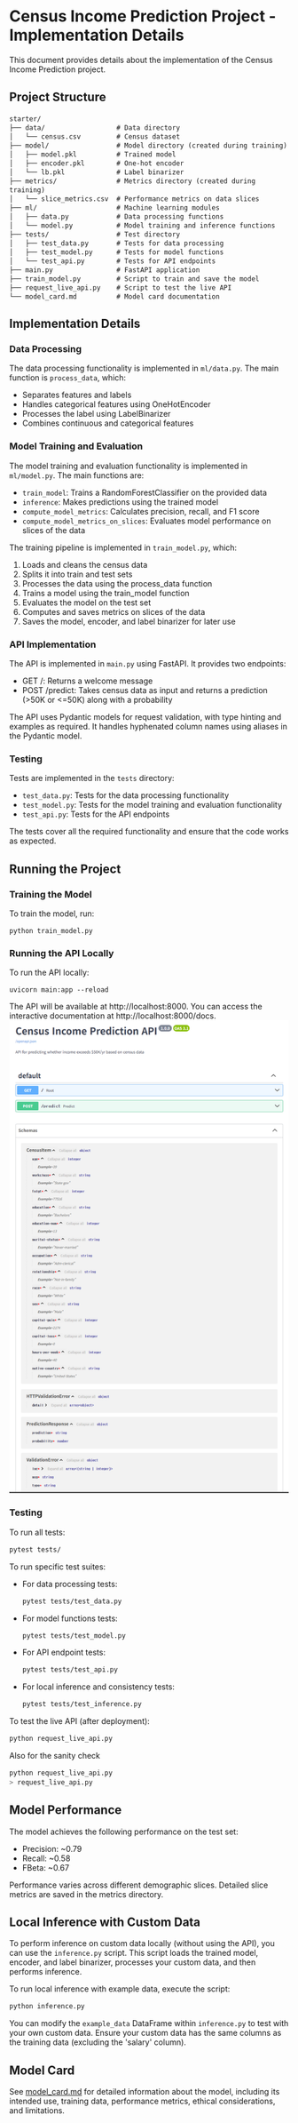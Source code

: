 # Census Income Prediction Project - Implementation Details

This document provides details about the implementation of the Census Income Prediction project.

## Project Structure

```
starter/
├── data/                  # Data directory
│   └── census.csv         # Census dataset
├── model/                 # Model directory (created during training)
│   ├── model.pkl          # Trained model
│   ├── encoder.pkl        # One-hot encoder
│   └── lb.pkl             # Label binarizer
├── metrics/               # Metrics directory (created during training)
│   └── slice_metrics.csv  # Performance metrics on data slices
├── ml/                    # Machine learning modules
│   ├── data.py            # Data processing functions
│   └── model.py           # Model training and inference functions
├── tests/                 # Test directory
│   ├── test_data.py       # Tests for data processing
│   ├── test_model.py      # Tests for model functions
│   └── test_api.py        # Tests for API endpoints
├── main.py                # FastAPI application
├── train_model.py         # Script to train and save the model
├── request_live_api.py    # Script to test the live API
└── model_card.md          # Model card documentation
```

## Implementation Details

### Data Processing

The data processing functionality is implemented in `ml/data.py`. The main function is `process_data`, which:
- Separates features and labels
- Handles categorical features using OneHotEncoder
- Processes the label using LabelBinarizer
- Combines continuous and categorical features

### Model Training and Evaluation

The model training and evaluation functionality is implemented in `ml/model.py`. The main functions are:
- `train_model`: Trains a RandomForestClassifier on the provided data
- `inference`: Makes predictions using the trained model
- `compute_model_metrics`: Calculates precision, recall, and F1 score
- `compute_model_metrics_on_slices`: Evaluates model performance on slices of the data

The training pipeline is implemented in `train_model.py`, which:
1. Loads and cleans the census data
2. Splits it into train and test sets
3. Processes the data using the process_data function
4. Trains a model using the train_model function
5. Evaluates the model on the test set
6. Computes and saves metrics on slices of the data
7. Saves the model, encoder, and label binarizer for later use

### API Implementation

The API is implemented in `main.py` using FastAPI. It provides two endpoints:
- GET /: Returns a welcome message
- POST /predict: Takes census data as input and returns a prediction (>50K or <=50K) along with a probability

The API uses Pydantic models for request validation, with type hinting and examples as required. It handles hyphenated column names using aliases in the Pydantic model.

### Testing

Tests are implemented in the `tests` directory:
- `test_data.py`: Tests for the data processing functionality
- `test_model.py`: Tests for the model training and evaluation functionality
- `test_api.py`: Tests for the API endpoints

The tests cover all the required functionality and ensure that the code works as expected.

## Running the Project

### Training the Model

To train the model, run:
```
python train_model.py
```

### Running the API Locally

To run the API locally:
```
uvicorn main:app --reload
```

The API will be available at http://localhost:8000. You can access the interactive documentation at http://localhost:8000/docs.
![img.png](api_docs.png)

### Testing

To run all tests:
```bash
pytest tests/
```

To run specific test suites:
- For data processing tests:
  ```bash
  pytest tests/test_data.py
  ```
- For model functions tests:
  ```bash
  pytest tests/test_model.py
  ```
- For API endpoint tests:
  ```bash
  pytest tests/test_api.py
  ```
- For local inference and consistency tests:
  ```bash
  pytest tests/test_inference.py
  ```

To test the live API (after deployment):
```bash
python request_live_api.py
```
Also for the sanity check
```bash
python request_live_api.py
> request_live_api.py
```
## Model Performance

The model achieves the following performance on the test set:
- Precision: ~0.79
- Recall: ~0.58
- FBeta: ~0.67

Performance varies across different demographic slices. Detailed slice metrics are saved in the metrics directory.

## Local Inference with Custom Data

To perform inference on custom data locally (without using the API), you can use the `inference.py` script. This script loads the trained model, encoder, and label binarizer, processes your custom data, and then performs inference.

To run local inference with example data, execute the script:
```bash
python inference.py
```

You can modify the `example_data` DataFrame within `inference.py` to test with your own custom data. Ensure your custom data has the same columns as the training data (excluding the 'salary' column).

## Model Card

See [model_card.md](starter/model_card.md) for detailed information about the model, including its intended use, training data, performance metrics, ethical considerations, and limitations.